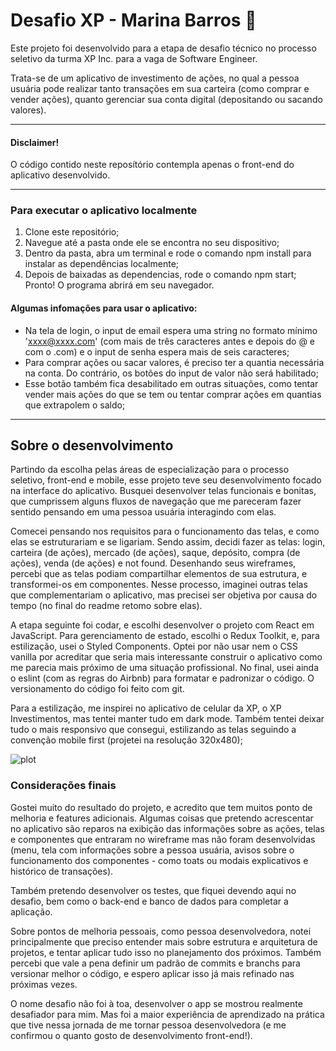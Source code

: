 # Desafio XP - Marina Barros :rocket:

Este projeto foi desenvolvido para a etapa de desafio técnico no processo seletivo da turma XP Inc. para a vaga de Software Engineer. 

Trata-se de um aplicativo de investimento de ações, no qual a pessoa usuária pode realizar tanto transações em sua carteira (como comprar e vender ações), quanto gerenciar sua conta digital (depositando ou sacando valores).

---


#### Disclaimer!

O código contido neste reposítório contempla apenas o front-end do aplicativo desenvolvido.

---


### Para executar o aplicativo localmente

1. Clone este repositório;
2. Navegue até a pasta onde ele se encontra no seu dispositivo;
3. Dentro da pasta, abra um terminal e rode o comando npm install para instalar as dependências localmente;
4. Depois de baixadas as dependencias, rode o comando npm start;
Pronto! O programa abrirá em seu navegador.

#### Algumas infomações para usar o aplicativo:
- Na tela de login, o input de email espera uma string no formato mínimo 'xxxx@xxxx.com' (com mais de três caracteres antes e depois do @ e com o .com) e o input de senha espera mais de seis caracteres;
- Para comprar ações ou sacar valores, é preciso ter a quantia necessária na conta. Do contrário, os botões do input de valor não será habilitado;
- Esse botão também fica desabilitado em outras situações, como tentar vender mais ações do que se tem ou tentar comprar ações em quantias que extrapolem o saldo;
---


## Sobre o desenvolvimento

Partindo da escolha pelas áreas de especialização para o processo seletivo, front-end e mobile, esse projeto teve seu desenvolvimento focado na interface do aplicativo. Busquei desenvolver telas funcionais e bonitas, que cumprissem alguns fluxos de navegação que me pareceram fazer sentido pensando em uma pessoa usuária interagindo com elas.

Comecei pensando nos requisitos para o funcionamento das telas, e como elas se estruturariam e se ligariam. Sendo assim, decidi fazer as telas: login, carteira (de ações), mercado (de ações), saque, depósito, compra (de ações), venda (de ações) e not found. Desenhando seus wireframes, percebi que as telas podiam compartilhar elementos de sua estrutura, e transformei-os em componentes. Nesse processo, imaginei outras telas que complementariam o aplicativo, mas precisei ser objetiva por causa do tempo (no final do readme retomo sobre elas).

A etapa seguinte foi codar, e escolhi desenvolver o projeto com React em JavaScript. Para gerenciamento de estado, escolhi o Redux Toolkit, e, para estilização, usei o Styled Components. Optei por não usar nem o CSS vanilla por acreditar que seria mais interessante construir o aplicativo como me parecia mais próximo de uma situação profissional. No final, usei ainda o eslint (com as regras do Airbnb) para formatar e padronizar o código. O versionamento do código foi feito com git.

Para a estilização, me inspirei no aplicativo de celular da XP, o XP Investimentos, mas tentei manter tudo em dark mode. Também tentei deixar tudo o mais responsivo que consegui, estilizando as telas seguindo a convenção mobile first (projetei na resolução 320x480);

![plot]('./src/assets/images/appPreview.png')


### Considerações finais

Gostei muito do resultado do projeto, e acredito que tem muitos ponto de melhoria e features adicionais. Algumas coisas que pretendo acrescentar no aplicativo são reparos na exibição das informações sobre as ações, telas e componentes que entraram no wireframe mas não foram desenvolvidas (menu, tela com informações sobre a pessoa usuária, avisos sobre o funcionamento dos componentes - como toats ou modais explicativos e histórico de transações). 

Também pretendo desenvolver os testes, que fiquei devendo aqui no desafio, bem como o back-end e banco de dados para completar a aplicação.

 Sobre pontos de melhoria pessoais, como pessoa desenvolvedora, notei principalmente que preciso entender mais sobre estrutura e arquitetura de projetos, e tentar aplicar tudo isso no planejamento dos próximos. Também percebi que vale a pena definir um padrão de commits e branchs para versionar melhor o código, e espero aplicar isso já mais refinado nas próximas vezes.
 
 O nome desafio não foi à toa, desenvolver o app se mostrou realmente desafiador para mim. Mas foi a maior experiência de aprendizado na prática que tive nessa jornada de me tornar pessoa desenvolvedora (e me confirmou o quanto gosto de desenvolvimento front-end!).
